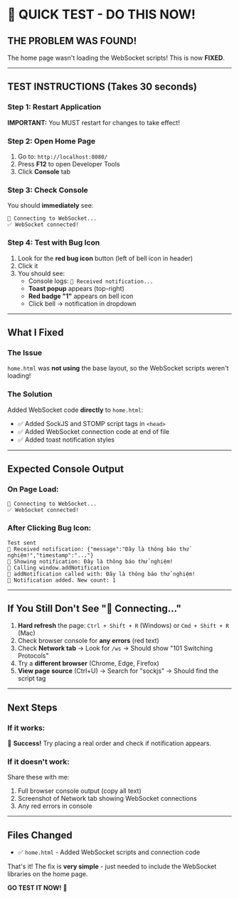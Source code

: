 # 🚀 QUICK TEST - DO THIS NOW!

## THE PROBLEM WAS FOUND!
The home page wasn't loading the WebSocket scripts! This is now **FIXED**.

---

## TEST INSTRUCTIONS (Takes 30 seconds)

### Step 1: Restart Application
**IMPORTANT:** You MUST restart for changes to take effect!

### Step 2: Open Home Page
1. Go to: `http://localhost:8080/`
2. Press **F12** to open Developer Tools
3. Click **Console** tab

### Step 3: Check Console
You should **immediately** see:
```
🔌 Connecting to WebSocket...
✅ WebSocket connected!
```

### Step 4: Test with Bug Icon
1. Look for the **red bug icon** button (left of bell icon in header)
2. Click it
3. You should see:
   - Console logs: `📨 Received notification...`
   - **Toast popup** appears (top-right)
   - **Red badge "1"** appears on bell icon
   - Click bell → notification in dropdown

---

## What I Fixed

### The Issue
`home.html` was **not using** the base layout, so the WebSocket scripts weren't loading!

### The Solution
Added WebSocket code **directly** to `home.html`:
- ✅ Added SockJS and STOMP script tags in `<head>`
- ✅ Added WebSocket connection code at end of file
- ✅ Added toast notification styles

---

## Expected Console Output

### On Page Load:
```
🔌 Connecting to WebSocket...
✅ WebSocket connected!
```

### After Clicking Bug Icon:
```
Test sent
📨 Received notification: {"message":"Đây là thông báo thử nghiệm!","timestamp":"..."}
📢 Showing notification: Đây là thông báo thử nghiệm!
🔔 Calling window.addNotification
🔔 addNotification called with: Đây là thông báo thử nghiệm!
🔔 Notification added. New count: 1
```

---

## If You Still Don't See "🔌 Connecting..."

1. **Hard refresh** the page: `Ctrl + Shift + R` (Windows) or `Cmd + Shift + R` (Mac)
2. Check browser console for **any errors** (red text)
3. Check **Network tab** → Look for `/ws` → Should show "101 Switching Protocols"
4. Try a **different browser** (Chrome, Edge, Firefox)
5. **View page source** (Ctrl+U) → Search for "sockjs" → Should find the script tag

---

## Next Steps

### If it works:
🎉 **Success!** Try placing a real order and check if notification appears.

### If it doesn't work:
Share these with me:
1. Full browser console output (copy all text)
2. Screenshot of Network tab showing WebSocket connections
3. Any red errors in console

---

## Files Changed
- ✅ `home.html` - Added WebSocket scripts and connection code

That's it! The fix is **very simple** - just needed to include the WebSocket libraries on the home page.

**GO TEST IT NOW!** 🚀

